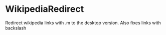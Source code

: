 # WikipediaRedirect
Redirect wikipedia links with .m to the desktop version. Also fixes links with backslash
